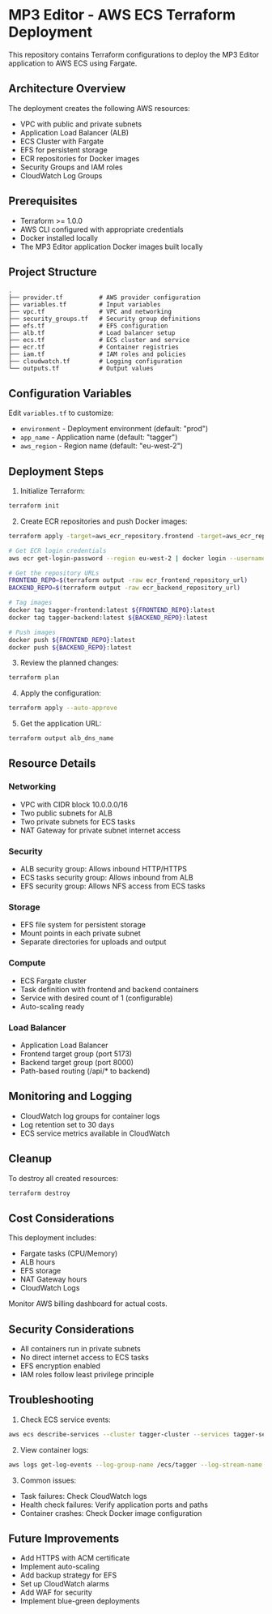 # MP3 Editor - AWS ECS Terraform Deployment

This repository contains Terraform configurations to deploy the MP3 Editor application to AWS ECS using Fargate.

## Architecture Overview

The deployment creates the following AWS resources:
- VPC with public and private subnets
- Application Load Balancer (ALB)
- ECS Cluster with Fargate
- EFS for persistent storage
- ECR repositories for Docker images
- Security Groups and IAM roles
- CloudWatch Log Groups

## Prerequisites

- Terraform >= 1.0.0
- AWS CLI configured with appropriate credentials
- Docker installed locally
- The MP3 Editor application Docker images built locally

## Project Structure

```
.
├── provider.tf          # AWS provider configuration
├── variables.tf         # Input variables
├── vpc.tf               # VPC and networking
├── security_groups.tf   # Security group definitions
├── efs.tf               # EFS configuration
├── alb.tf               # Load balancer setup
├── ecs.tf               # ECS cluster and service
├── ecr.tf               # Container registries
├── iam.tf               # IAM roles and policies
├── cloudwatch.tf        # Logging configuration
└── outputs.tf           # Output values
```

## Configuration Variables

Edit `variables.tf` to customize:
- `environment` - Deployment environment (default: "prod")
- `app_name` - Application name (default: "tagger")
- `aws_region` - Region name (default: "eu-west-2")

## Deployment Steps

1. Initialize Terraform:
```bash
terraform init
```

2. Create ECR repositories and push Docker images:
```bash
terraform apply -target=aws_ecr_repository.frontend -target=aws_ecr_repository.backend

# Get ECR login credentials
aws ecr get-login-password --region eu-west-2 | docker login --username AWS --password-stdin $(terraform output -raw ecr_frontend_repository_url)

# Get the repository URLs
FRONTEND_REPO=$(terraform output -raw ecr_frontend_repository_url)
BACKEND_REPO=$(terraform output -raw ecr_backend_repository_url)

# Tag images
docker tag tagger-frontend:latest ${FRONTEND_REPO}:latest
docker tag tagger-backend:latest ${BACKEND_REPO}:latest

# Push images
docker push ${FRONTEND_REPO}:latest
docker push ${BACKEND_REPO}:latest
```

3. Review the planned changes:
```bash
terraform plan
```

4. Apply the configuration:
```bash
terraform apply --auto-approve
```

5. Get the application URL:
```bash
terraform output alb_dns_name
```

## Resource Details

### Networking
- VPC with CIDR block 10.0.0.0/16
- Two public subnets for ALB
- Two private subnets for ECS tasks
- NAT Gateway for private subnet internet access

### Security
- ALB security group: Allows inbound HTTP/HTTPS
- ECS tasks security group: Allows inbound from ALB
- EFS security group: Allows NFS access from ECS tasks

### Storage
- EFS file system for persistent storage
- Mount points in each private subnet
- Separate directories for uploads and output

### Compute
- ECS Fargate cluster
- Task definition with frontend and backend containers
- Service with desired count of 1 (configurable)
- Auto-scaling ready

### Load Balancer
- Application Load Balancer
- Frontend target group (port 5173)
- Backend target group (port 8000)
- Path-based routing (/api/* to backend)

## Monitoring and Logging

- CloudWatch log groups for container logs
- Log retention set to 30 days
- ECS service metrics available in CloudWatch

## Cleanup

To destroy all created resources:
```bash
terraform destroy
```

## Cost Considerations

This deployment includes:
- Fargate tasks (CPU/Memory)
- ALB hours
- EFS storage
- NAT Gateway hours
- CloudWatch Logs

Monitor AWS billing dashboard for actual costs.

## Security Considerations

- All containers run in private subnets
- No direct internet access to ECS tasks
- EFS encryption enabled
- IAM roles follow least privilege principle

## Troubleshooting

1. Check ECS service events:
```bash
aws ecs describe-services --cluster tagger-cluster --services tagger-service
```

2. View container logs:
```bash
aws logs get-log-events --log-group-name /ecs/tagger --log-stream-name frontend/backend
```

3. Common issues:
- Task failures: Check CloudWatch logs
- Health check failures: Verify application ports and paths
- Container crashes: Check Docker image configuration

## Future Improvements

- Add HTTPS with ACM certificate
- Implement auto-scaling
- Add backup strategy for EFS
- Set up CloudWatch alarms
- Add WAF for security
- Implement blue-green deployments
